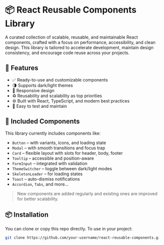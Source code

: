 # 📦 React Reusable Components Library

A curated collection of scalable, reusable, and maintainable React components, crafted with a focus on performance, accessibility, and clean design. This library is tailored to accelerate development, maintain design consistency, and encourage code reuse across your projects.

## 🚀 Features

- ✅ Ready-to-use and customizable components
- 🌗 Supports dark/light themes
- 📱 Responsive design
- ♻️ Reusability and scalability as top priorities
- ⚙️ Built with React, TypeScript, and modern best practices
- 🧪 Easy to test and maintain

## 🧩 Included Components

This library currently includes components like:

- `Button` – with variants, icons, and loading state
- `Modal` – with smooth transitions and focus trap
- `Card` – flexible layout with slots for header, body, footer
- `Tooltip` – accessible and position-aware
- `FormInput` – integrated with validation
- `ThemeSwitcher` – toggle between dark/light modes
- `SkeletonLoader` – for loading states
- `Toast` – auto-dismiss notifications
- `Accordion`, `Tabs`, and more...

> New components are added regularly and existing ones are improved for better scalability.

## 📦 Installation

You can clone or copy this repo directly. To use in your project:

```bash
git clone https://github.com/your-username/react-reusable-components.git
